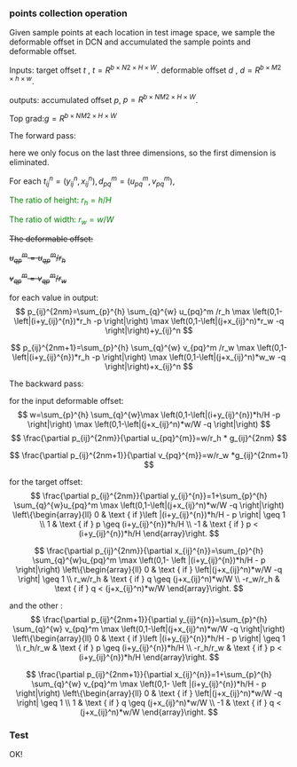 ### points collection operation

Given sample points at each location in test image space,  we sample the deformable offset in DCN and accumulated the sample points and deformable offset.

Inputs: target offset $t$ , $t=R^{b\times N2 \times H \times W}$. deformable offset $d$ , $d=R^{b\times M2 \times h \times w}$.

outputs: accumulated offset $p$, $p=R^{b\times NM2 \times H \times W}$.

Top grad:$g= R^{b\times NM2 \times H \times W}$

The forward pass:

here we only focus on the last three dimensions, so the first dimension is eliminated.

For each $t_{ij}^{n}=(y_{ij}^n,x_{ij}^n),d_{pq}^m=(u_{pq}^m,v_{pq}^m)$, 

<font color=green> The ratio of height: $r_h=h/H$ </font>

<font color=green>The ratio of width: $r_w = w/W$</font>

~~The deformable offset:~~

~~$u_{qp}^m=u_{qp}^m/r_h$~~

~~$v_{qp}^m=v_{qp}^m/r_w$~~



for each value in output:
$$
p_{ij}^{2nm}=\sum_{p}^{h} \sum_{q}^{w} u_{pq}^m /r_h \max \left(0,1-\left|(i+y_{ij}^{n})*r_h -p \right|\right) \max \left(0,1-\left|(j+x_{ij}^n)*r_w -q \right|\right)+y_{ij}^n
$$

$$
p_{ij}^{2nm+1}=\sum_{p}^{h} \sum_{q}^{w} v_{pq}^m /r_w \max \left(0,1-\left|(i+y_{ij}^{n})*r_h -p \right|\right) \max \left(0,1-\left|(j+x_{ij}^n)*w_w -q \right|\right)+x_{ij}^n
$$



The backward pass:

for the input deformable offset:
$$
w=\sum_{p}^{h} \sum_{q}^{w}\max \left(0,1-\left|(i+y_{ij}^{n})*h/H -p \right|\right) \max \left(0,1-\left|(j+x_{ij}^n)*w/W -q \right|\right)
$$
$$
\frac{\partial p_{ij}^{2nm}}{\partial u_{pq}^{m}}=w/r_h * g_{ij}^{2nm}
$$

$$
\frac{\partial p_{ij}^{2nm+1}}{\partial v_{pq}^{m}}=w/r_w *g_{ij}^{2nm+1}
$$



for the target offset:
$$
\frac{\partial p_{ij}^{2nm}}{\partial y_{ij}^{n}}=1+\sum_{p}^{h} \sum_{q}^{w}u_{pq}^m \max \left(0,1-\left|(j+x_{ij}^n)*w/W -q \right|\right)
\left\{\begin{array}{ll} 
0 & \text { if }\left |(i+y_{ij}^{n})*h/H - p \right| \geq 1 \\
1 & \text { if } p \geq (i+y_{ij}^{n})*h/H \\
-1 & \text { if } p < (i+y_{ij}^{n})*h/H
\end{array}\right.
$$

$$
\frac{\partial p_{ij}^{2nm}}{\partial x_{ij}^{n}}=\sum_{p}^{h} \sum_{q}^{w}u_{pq}^m \max \left(0,1-
\left |(i+y_{ij}^{n})*h/H - p \right|\right)
\left\{\begin{array}{ll} 
0 & \text { if } \left|(j+x_{ij}^n)*w/W -q \right| \geq 1 \\
r_w/r_h & \text { if } q \geq (j+x_{ij}^n)*w/W \\
-r_w/r_h & \text { if } q < (j+x_{ij}^n)*w/W
\end{array}\right.
$$

and the other :
$$
\frac{\partial p_{ij}^{2nm+1}}{\partial y_{ij}^{n}}=\sum_{p}^{h} \sum_{q}^{w} v_{pq}^m \max \left(0,1-\left|(j+x_{ij}^n)*w/W -q \right|\right)
\left\{\begin{array}{ll} 
0 & \text { if }\left |(i+y_{ij}^{n})*h/H - p \right| \geq 1 \\
r_h/r_w & \text { if } p \geq (i+y_{ij}^{n})*h/H \\
-r_h/r_w & \text { if } p < (i+y_{ij}^{n})*h/H
\end{array}\right.
$$

$$
\frac{\partial p_{ij}^{2nm+1}}{\partial x_{ij}^{n}}=1+\sum_{p}^{h} \sum_{q}^{w} v_{pq}^m \max \left(0,1-
\left |(i+y_{ij}^{n})*h/H - p \right|\right)
\left\{\begin{array}{ll} 
0 & \text { if } \left|(j+x_{ij}^n)*w/W -q \right| \geq 1 \\
1 & \text { if } q \geq (j+x_{ij}^n)*w/W \\
-1 & \text { if } q < (j+x_{ij}^n)*w/W
\end{array}\right.
$$



### Test

OK!